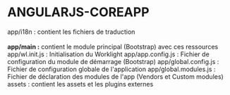 # ANGULARJS-COREAPP

app/i18n : contient les fichiers de traduction
<br /><br />
<strong>app/main :</strong> contient le module principal (Bootstrap) avec ces ressources
app/wl.init.js : Initialisation du Worklight
app/app.config.js : Fichier de configuration du module de démarrage (Bootstrap)
app/global.config.js : Fichier de configuration globale de l'application
app/global.modules.js : Fichier de déclaration des modules de l'app (Vendors et Custom modules)
assets : contient les assets et les plugins externes


